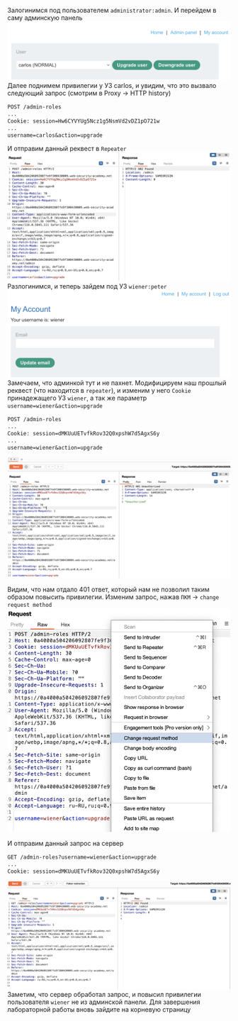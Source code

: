 Залогинимся под пользователем `administrator:admin`. И перейдем в саму админскую панель
![img](https://github.com/adyatlove/PortSwiggerAcademy/blob/main/7.%20Access%20control/6.%20Method-based%20access%20control%20can%20be%20circumvented/pics%20for%20walktrough/1.png)
Далее поднимем привилегии у УЗ carlos, и увидим, что это вызвало следующий запрос (смотрим в Proxy -> HTTP history)

```
POST /admin-roles
...
Cookie: session=Hw6CYVYUg5Ncz1g5NsmVd2vDZ1pO721w
...
username=carlos&action=upgrade
```
И отправим данный реквест в `Repeater`
![img](https://github.com/adyatlove/PortSwiggerAcademy/blob/main/7.%20Access%20control/6.%20Method-based%20access%20control%20can%20be%20circumvented/pics%20for%20walktrough/2.png)
Разлогинимся, и теперь зайдем под УЗ `wiener:peter`
![img](https://github.com/adyatlove/PortSwiggerAcademy/blob/main/7.%20Access%20control/6.%20Method-based%20access%20control%20can%20be%20circumvented/pics%20for%20walktrough/3.png)
Замечаем, что админкой тут и не пахнет.
Модифицируем наш прошлый реквест (что находится в `repeater`), и изменим у него `Cookie` принадежащего УЗ `wiener`, а так же параметр `username=wiener&action=upgrade`
```
POST /admin-roles
...
Cookie: session=dMKUuUETvfkRov32Q0xpshW7d5AgxS6y
...
username=wiener&action=upgrade
```
![img](https://github.com/adyatlove/PortSwiggerAcademy/blob/main/7.%20Access%20control/6.%20Method-based%20access%20control%20can%20be%20circumvented/pics%20for%20walktrough/4.png)

Видим, что нам отдало 401 ответ, который нам не позволил таким образом повысить привилегии. Изменим запрос, нажав `ПКМ` -> `change request method`
![img](https://github.com/adyatlove/PortSwiggerAcademy/blob/main/7.%20Access%20control/6.%20Method-based%20access%20control%20can%20be%20circumvented/pics%20for%20walktrough/5.png)

И отправим данный запрос на сервер
```
GET /admin-roles?username=wiener&action=upgrade
...
Cookie: session=dMKUuUETvfkRov32Q0xpshW7d5AgxS6y
```
![img](https://github.com/adyatlove/PortSwiggerAcademy/blob/main/7.%20Access%20control/6.%20Method-based%20access%20control%20can%20be%20circumvented/pics%20for%20walktrough/6.png)
Заметим, что сервер обработал запрос, и повысил привилегии пользователя `wiener` не из админской панели. Для завершения лабораторной работы вновь зайдите на корневую страницу
